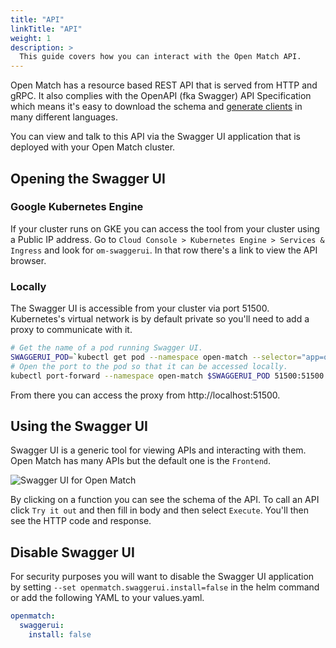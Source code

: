 ```yaml
---
title: "API"
linkTitle: "API"
weight: 1
description: >
  This guide covers how you can interact with the Open Match API.
---
```


Open Match has a resource based REST API that is served from HTTP and gRPC. It also
complies with the OpenAPI (fka Swagger) API Specification which means it's easy to
download the schema and [generate clients](https://swagger.io/tools/swagger-codegen/)
in many different languages.

You can view and talk to this API via the Swagger UI application that is deployed
with your Open Match cluster.

## Opening the Swagger UI

### Google Kubernetes Engine
If your cluster runs on GKE you can access the tool from your cluster using a Public IP address.
Go to `Cloud Console > Kubernetes Engine > Services & Ingress` and look for `om-swaggerui`.
In that row there's a link to view the API browser.

### Locally
The Swagger UI is accessible from your cluster via port 51500. Kubernetes's
virtual network is by default private so you'll need to add a proxy to communicate with it.

```bash
# Get the name of a pod running Swagger UI.
SWAGGERUI_POD=`kubectl get pod --namespace open-match --selector="app=open-match,component=swaggerui" --output jsonpath='{.items[0].metadata.name}'`
# Open the port to the pod so that it can be accessed locally.
kubectl port-forward --namespace open-match $SWAGGERUI_POD 51500:51500
```

From there you can access the proxy from http://localhost:51500.

## Using the Swagger UI

Swagger UI is a generic tool for viewing APIs and interacting with them.
Open Match has many APIs but the default one is the `Frontend`.

![Swagger UI for Open Match](../../../images/swaggerui.png)

By clicking on a function you can see the schema of the API. To call an API click
`Try it out` and then fill in body and then select `Execute`. You'll then see the
HTTP code and response.

## Disable Swagger UI

For security purposes you will want to disable the Swagger UI application by setting
`--set openmatch.swaggerui.install=false` in the helm command or add the following
YAML to your values.yaml.

```yaml
openmatch:
  swaggerui:
    install: false
```
